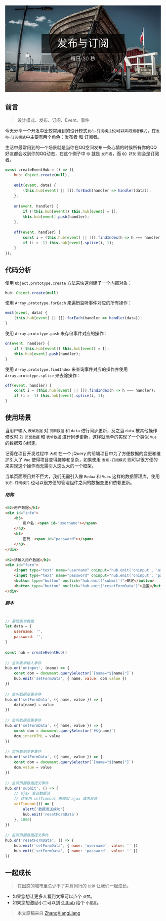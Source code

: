 <!-- # 发布与订阅 -->

![封面](../images/event/poster.png)

## 前言

> 设计模式、发布、订阅、Event、事件

今天分享一个开发中比较常用到的设计模式`发布-订阅模式`也可以叫`观察者模式`，在`发布-订阅模式`中主要有两个角色：发布者 和 订阅者。

生活中最常用到的一个场景就是当你在QQ空间发布一条心情的时候所有你的QQ好友都会收到你的QQ动态，在这个例子中 `你` 就是 `发布者`，而 `QQ 好友` 则会是订阅者。

```javascript
const createEventHub = () => ({
    hub: Object.create(null),

    emit(event, data) {
        (this.hub[event] || []).forEach(handler => handler(data));
    },

    on(event, handler) {
        if (!this.hub[event]) this.hub[event] = [];
        this.hub[event].push(handler);
    },

    off(event, handler) {
        const i = (this.hub[event] || []).findIndex(h => h === handler);
        if (i > -1) this.hub[event].splice(i, 1);
    }
});
```

<!-- more -->

## 代码分析

使用 `Object.prototype.create` 方法来快速创建了一个内部对象：

```javascript
hub: Object.create(null)
```

使用 `Array.prototype.forEach` 来遍历监听事件对应的所有操作：

```javascript
emit(event, data) {
    (this.hub[event] || []).forEach(handler => handler(data));
}
```

使用 `Array.prototype.push` 来存储事件对应的操作：

```javascript
on(event, handler) {
    if (!this.hub[event]) this.hub[event] = [];
    this.hub[event].push(handler);
}
```

使用 `Array.prototype.findIndex` 来查询事件对应的操作并使用 `Array.prototype.splice` 来去除操作：

```javascript
off(event, handler) {
    const i = (this.hub[event] || []).findIndex(h => h === handler);
    if (i > -1) this.hub[event].splice(i, 1);
}
```

## 使用场景

当用户输入 `表单数据` 对 `页面数据` 和 `data` 进行同步更新，反之当 `data` 被其他操作修改时 对 `页面数据` 和 `表单数据` 进行同步更新，这样就简单的实现了一个类似 `Vue` 的数据双向绑定。

记得在项目开发过程中 `大叔` 在一个 jQuery 的前端项目中为了方便数据的变更和维护引入了 `Vue` 使得项目变得臃肿和复杂，如果使用 `发布-订阅模式` 则可以很方便的来实现这个操作而无需引入这么大的一个框架。

当单页面项目并不巨大，我们无需引入像 `Redux` 和 `Vuex` 这样的数据管理库，使用 `发布-订阅模式` 也可以很方便的管理组件之间的数据变更和依赖更新。

##### 结构

```html
<h2>用户数据</h2>
<div id="info">
    <h3>
        用户名：<span id="username"></span>
    </h3>
    <h3>
        密码：<span id="password"></span>
    </h3>
</div>

<h2>请输入用户数据</h2>
<div id="form">
    <input type="text" name="username" oninput="hub.emit('oninput', 'username')" />
    <input type="text" name="password" oninput="hub.emit('oninput', 'password')" />
    <button type="button" onclick="hub.emit('submit')">确定</button>
    <button type="button" onclick="hub.emit('resetFormData')">重置</button>
</div>
```

##### 脚本
```javascript

// 基础表单数据
let data = {
    username: '',
    password: '',
}

const hub = createEventHub()

// 监听表单输入事件
hub.on('oninput', (name) => {
    const dom = document.querySelector(`[name="${name}"]`)
    hub.emit('setFormData', { name, value: dom.value })
})

// 监听数据变更事件
hub.on('setFormData', ({ name, value }) => {
    data[name] = value
})

// 监听数据变更事件
hub.on('setFormData', ({ name, value }) => {
    const dom = document.querySelector(`#${name}`)
    dom.innerHTML = value
})

// 监听数据变更事件
hub.on('setFormData', ({ name, value }) => {
    const dom = document.querySelector(`[name="${name}"]`)
    dom.value = value
})

// 监听页面数据提交事件
hub.on('submit', () => {
    // ajax 发送数据请
    // 这里用 setTimeout 来模拟 ajax 请求发送
    setTimeout(() => {
        alert('数据发送成功')
        hub.emit('resetFormData')
    }, 1000)
})

// 监听页面数据提交事件
hub.on('resetFormData', () => {
    hub.emit('setFormData', { name: 'username', value: '' })
    hub.emit('setFormData', { name: 'password', value: '' })
})
```

## 一起成长

> 在困惑的城市里总少不了并肩同行的 `伙伴` 让我们一起成长。

* 如果您想让更多人看到文章可以点个 `点赞`。
* 如果您想激励小二可以到 [Github](https://github.com/zhangxiangliang/30-seconds-for-everyday) 给个 `小星星`。

> 本文原稿来自 [ZhangXiangLiang](https://github.com/zhangxiangliang)